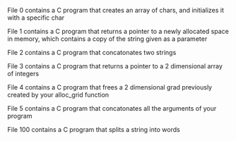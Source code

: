 File 0 contains a C program that creates an array of chars, and initializes it
with a specific char

File 1 contains a C program that returns a pointer to a newly allocated space in
memory, which contains a copy of the string given as a parameter

File 2 contains a C program that concatonates two strings

File 3 contains a C program that returns a pointer to a 2 dimensional array of
integers

File 4 contains a C program that frees a 2 dimensional grad previously created
by your alloc_grid function

File 5 contains a C program that concatonates all the arguments of your program

File 100 contains a C program that splits a string into words